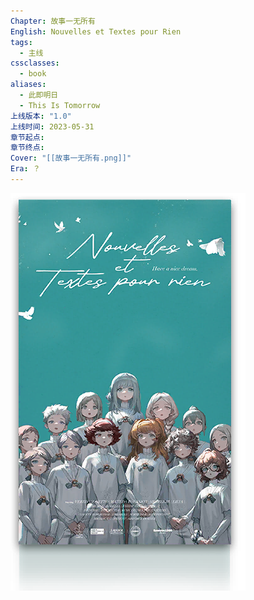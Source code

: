 ```yaml
---
Chapter: 故事一无所有
English: Nouvelles et Textes pour Rien
tags:
  - 主线
cssclasses:
  - book
aliases:
  - 此即明日
  - This Is Tomorrow
上线版本: "1.0"
上线时间: 2023-05-31
章节起点:
章节终点:
Cover: "[[故事一无所有.png]]"
Era: ？
---
```

![cover](assets/第三章%20故事一无所有.assets/故事一无所有.png)